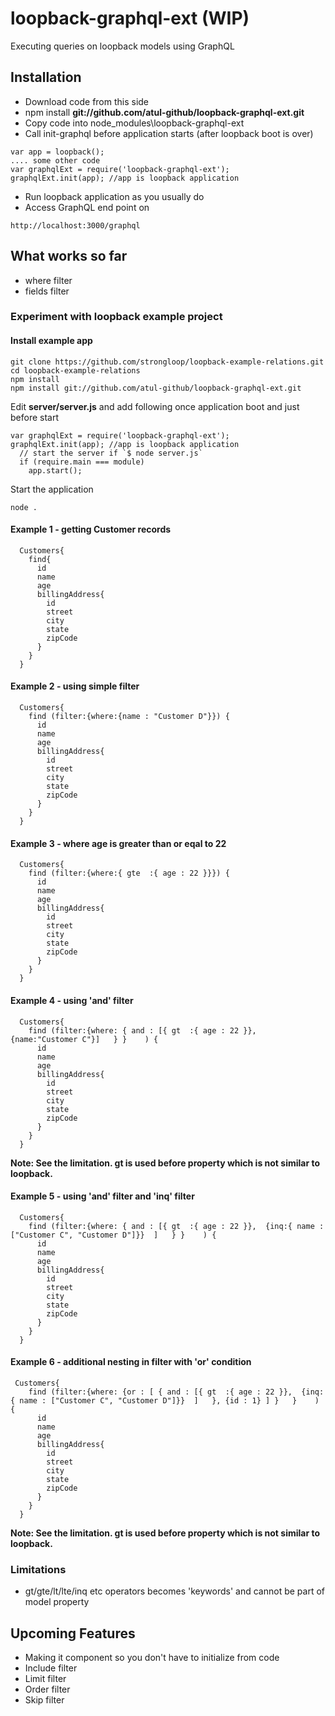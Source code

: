 # loopback-graphql-ext (WIP)

Executing queries on loopback models using GraphQL

## Installation

* Download code from this side
* npm install <b>git://github.com/atul-github/loopback-graphql-ext.git</b>
* Copy code into node_modules\loopback-graphql-ext
* Call init-graphql before application starts (after loopback boot is over)

```
var app = loopback();
.... some other code
var graphqlExt = require('loopback-graphql-ext');
graphqlExt.init(app); //app is loopback application
```

* Run loopback application as you usually do
* Access GraphQL end point on

```
http://localhost:3000/graphql
```

## What works so far

* where filter
* fields filter

### Experiment with loopback example project

#### Install example app

```
git clone https://github.com/strongloop/loopback-example-relations.git
cd loopback-example-relations
npm install
npm install git://github.com/atul-github/loopback-graphql-ext.git 
```

Edit <b>server/server.js</b> and add following once application boot and just before start

```
var graphqlExt = require('loopback-graphql-ext');
graphqlExt.init(app); //app is loopback application
  // start the server if `$ node server.js`
  if (require.main === module)
    app.start();
```

Start the application
```
node .
```

#### Example 1 - getting Customer records
```
  Customers{
    find{
      id
      name
      age
      billingAddress{
        id
        street
        city
        state
        zipCode
      }
    }
  }
```

#### Example 2 - using simple filter
```
  Customers{
    find (filter:{where:{name : "Customer D"}}) {
      id
      name
      age
      billingAddress{
        id
        street
        city
        state
        zipCode
      }
    }
  }
```

#### Example 3 - where age is greater than or eqal to 22
```
  Customers{
    find (filter:{where:{ gte  :{ age : 22 }}}) {
      id
      name
      age
      billingAddress{
        id
        street
        city
        state
        zipCode
      }
    }
  }
```


#### Example 4 - using 'and' filter
```
  Customers{
    find (filter:{where: { and : [{ gt  :{ age : 22 }}, {name:"Customer C"}]   } }    ) {
      id
      name
      age
      billingAddress{
        id
        street
        city
        state
        zipCode
      }
    }
  }
```
<b>Note: See the limitation. gt is used before property which is not similar to loopback. </b>

#### Example 5 - using 'and' filter and 'inq' filter
```
  Customers{
    find (filter:{where: { and : [{ gt  :{ age : 22 }},  {inq:{ name : ["Customer C", "Customer D"]}}  ]   } }    ) {
      id
      name
      age
      billingAddress{
        id
        street
        city
        state
        zipCode
      }
    }
  }
```

#### Example 6 - additional nesting in filter with 'or' condition

```
 Customers{
    find (filter:{where: {or : [ { and : [{ gt  :{ age : 22 }},  {inq:{ name : ["Customer C", "Customer D"]}}  ]   }, {id : 1} ] }   }    ) {
      id
      name
      age
      billingAddress{
        id
        street
        city
        state
        zipCode
      }
    }
  }
```



<b>Note: See the limitation. gt is used before property which is not similar to loopback. </b>


### Limitations
* gt/gte/lt/lte/inq etc operators becomes 'keywords' and cannot be part of model property

## Upcoming Features

* Making it component so you don't have to initialize from code
* Include filter
* Limit filter
* Order filter
* Skip filter

